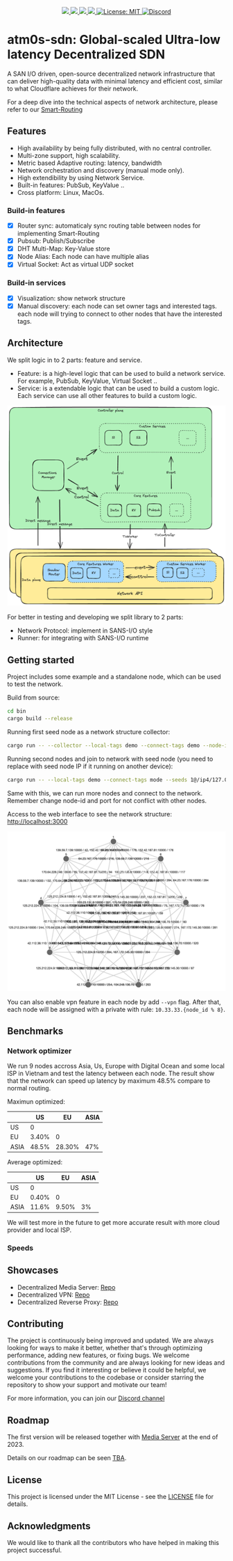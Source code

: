 <p align="center">
 <a href="https://github.com/8xFF/atm0s-sdn/actions">
  <img src="https://github.com/8xFF/atm0s-sdn/actions/workflows/rust.yml/badge.svg?branch=master">
 </a>
 <a href="https://codecov.io/gh/8xff/atm0s-sdn">
  <img src="https://codecov.io/gh/8xff/atm0s-sdn/branch/master/graph/badge.svg">
 </a>
 <a href="https://app.codacy.com/gh/8xFF/atm0s-sdn/dashboard?utm_source=gh&utm_medium=referral&utm_content=&utm_campaign=Badge_grade">
  <img src="https://app.codacy.com/project/badge/Grade/c8d34f07fe5f417084aac8d8a1ef3857"/>
 </a>
 <a href="https://deps.rs/repo/github/8xff/atm0s-sdn">
  <img src="https://deps.rs/repo/github/8xff/atm0s-sdn/status.svg">
 </a>
<!--  <a href="https://crates.io/crates/8xff-sdn">
  <img src="https://img.shields.io/crates/v/8xff-sdn.svg">
 </a> -->
<!--  <a href="https://docs.rs/8xff-sdn">
  <img src="https://docs.rs/8xff-sdn/badge.svg">
 </a> -->
 <a href="https://github.com/8xFF/atm0s-sdn/blob/master/LICENSE">
  <img src="https://img.shields.io/badge/license-MIT-blue" alt="License: MIT">
 </a>
 <a href="https://discord.gg/tJ6dxBRk">
  <img src="https://img.shields.io/discord/1173844241542287482?logo=discord" alt="Discord">
 </a>
</p>

# atm0s-sdn: Global-scaled Ultra-low latency Decentralized SDN

A SAN I/O driven, open-source decentralized network infrastructure that can deliver high-quality data with minimal latency and efficient cost, similar to what Cloudflare achieves for their network.

For a deep dive into the technical aspects of network architecture, please refer to our [Smart-Routing](https://github.com/8xFF/atm0s-sdn/blob/master/docs/smart_routing.md)

## Features

- High availability by being fully distributed, with no central controller.
- Multi-zone support, high scalability.
- Metric based Adaptive routing: latency, bandwidth
- Network orchestration and discovery (manual mode only).
- High extendibility by using Network Service.
- Built-in features: PubSub, KeyValue ..
- Cross platform: Linux, MacOs.

### Build-in features

- [x] Router sync: automaticaly sync routing table between nodes for implementing Smart-Routing
- [x] Pubsub: Publish/Subscribe
- [x] DHT Multi-Map: Key-Value store
- [x] Node Alias: Each node can have multiple alias
- [x] Virtual Socket: Act as virtual UDP socket

### Build-in services

- [x] Visualization: show network structure
- [x] Manual discovery: each node can set owner tags and interested tags. each node will trying to connect to other nodes that have the interested tags.

## Architecture

We split logic in to 2 parts: feature and service.

- Feature: is a high-level logic that can be used to build a network service. For example, PubSub, KeyValue, Virtual Socket ..
- Service: is a extendable logic that can be used to build a custom logic. Each service can use all other features to build a custom logic.

![Network Protocol](./docs/imgs/flow.excalidraw.png)

For better in testing and developing we split library to 2 parts:

- Network Protocol: implement in SANS-I/O style
- Runner: for integrating with SANS-I/O runtime

## Getting started

Project includes some example and a standalone node, which can be used to test the network.

Build from source:

```bash
cd bin
cargo build --release
```

Running first seed node as a network structure collector:

```bash
cargo run -- --collector --local-tags demo --connect-tags demo --node-id 1 --udp-port 10001 --web-addr 0.0.0.0:3000
```

Running second nodes and join to network with seed node (you need to replace with seed node IP if it running on another device):

```bash
cargo run -- --local-tags demo --connect-tags mode --seeds 1@/ip4/127.0.0.1/udp/10001 --node-id 2 --udp-port 10002
```

Same with this, we can run more nodes and connect to the network. Remember change node-id and port for not conflict with other nodes.

Access to the web interface to see the network structure: [http://localhost:3000](http://localhost:3000)

![Network Structure](./docs/imgs/visualization.png)

You can also enable vpn feature in each node by add `--vpn` flag. After that, each node will be assigned with a private with rule: `10.33.33.{node_id % 8}`.

## Benchmarks

### Network optimizer

We run 9 nodes accross Asia, Us, Europe with Digital Ocean and some local ISP in Vietnam and test the latency between each node. The result show that the network can speed up latency by maximum 48.5% compare to normal routing.

Maximun optimized:

|      | US    | EU     | ASIA |
| ---- | ----- | ------ | ---- |
| US   | 0     |        |      |
| EU   | 3.40% | 0      |      |
| ASIA | 48.5% | 28.30% | 47%  |

Average optimized:

|      | US    | EU    | ASIA |
| ---- | ----- | ----- | ---- |
| US   | 0     |       |      |
| EU   | 0.40% | 0     |      |
| ASIA | 11.6% | 9.50% | 3%   |

We will test more in the future to get more accurate result with more cloud provider and local ISP.

### Speeds

## Showcases

- Decentralized Media Server: [Repo](https://github.com/8xFF/atm0s-media-server)
- Decentralized VPN: [Repo](https://github.com/8xFF/atm0s-sdn/tree/master/bin/)
- Decentralized Reverse Proxy: [Repo](https://github.com/8xFF/atm0s-reverse-proxy)

## Contributing

The project is continuously being improved and updated. We are always looking for ways to make it better, whether that's through optimizing performance, adding new features, or fixing bugs. We welcome contributions from the community and are always looking for new ideas and suggestions. If you find it interesting or believe it could be helpful, we welcome your contributions to the codebase or consider starring the repository to show your support and motivate our team!

For more information, you can join our [Discord channel](https://discord.gg/qXr5zxsJWp)

## Roadmap

The first version will be released together with [Media Server](https://github.com/8xFF/decentralized-media-server) at the end of 2023.

Details on our roadmap can be seen [TBA]().

## License

This project is licensed under the MIT License - see the [LICENSE](LICENSE) file for details.

## Acknowledgments

We would like to thank all the contributors who have helped in making this project successful.
